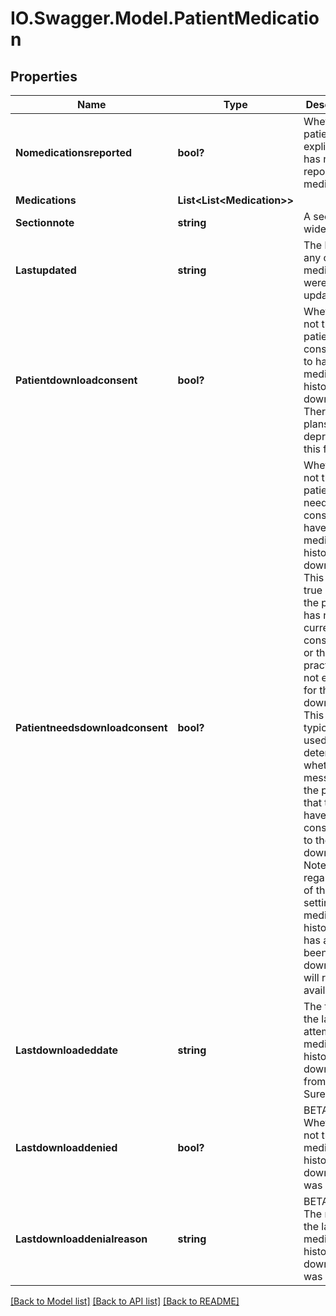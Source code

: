 # IO.Swagger.Model.PatientMedication
## Properties

Name | Type | Description | Notes
------------ | ------------- | ------------- | -------------
**Nomedicationsreported** | **bool?** | Whether the patient explicitly has no reported medications | 
**Medications** | **List&lt;List&lt;Medication&gt;&gt;** |  | 
**Sectionnote** | **string** | A section-wide note | [optional] 
**Lastupdated** | **string** | The last time any of the medications were updated | 
**Patientdownloadconsent** | **bool?** | Whether or not the patient has consented to have their medication history downloaded. There are plans to deprecate this field. | [optional] 
**Patientneedsdownloadconsent** | **bool?** | Whether or not the patient needs to consent to have medication history downloaded. This will be true if either the patient has not currently consented, or the practice is not enabled for these downloads. This field is typically used when determining whether to message to the patient that they have not consented to these downloads. Note that regardless of this setting, medication history that has already been downloaded will remain available.  | [optional] 
**Lastdownloadeddate** | **string** | The time of the last attempted medication history download from SureScripts. | [optional] 
**Lastdownloaddenied** | **bool?** | BETA FIELD: Whether or not the last medication history download was denied.  | [optional] 
**Lastdownloaddenialreason** | **string** | BETA FIELD: The reason the last medication history download was denied.  | [optional] 

[[Back to Model list]](../README.md#documentation-for-models) [[Back to API list]](../README.md#documentation-for-api-endpoints) [[Back to README]](../README.md)

